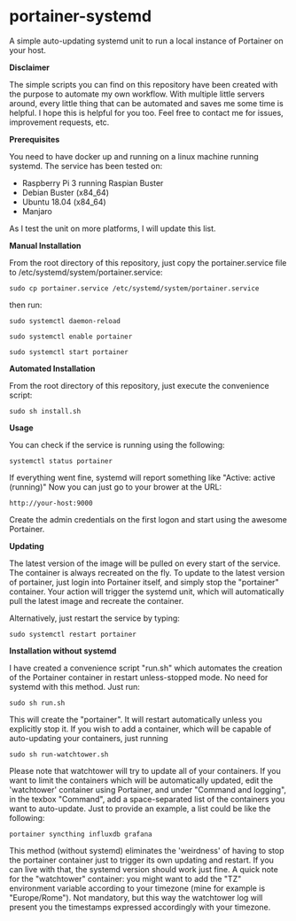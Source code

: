 # portainer-systemd

A simple auto-updating systemd unit to run a local instance of Portainer on your host.


**Disclaimer**

The simple scripts you can find on this repository have been created with the purpose to automate my own workflow. With multiple little servers around, every little thing that can be automated and saves me some time is helpful. I hope this is helpful for you too.
Feel free to contact me for issues, improvement requests, etc.


**Prerequisites**

You need to have docker up and running on a linux machine running systemd.
The service has been tested on:

 - Raspberry Pi 3 running Raspian Buster
 - Debian Buster (x84_64)
 - Ubuntu 18.04 (x84_64)
 - Manjaro

As I test the unit on more platforms, I will update this list.


**Manual Installation**

From the root directory of this repository, just copy the portainer.service file to /etc/systemd/system/portainer.service:

`sudo cp portainer.service /etc/systemd/system/portainer.service`

then run:

`sudo systemctl daemon-reload`

`sudo systemctl enable portainer`

`sudo systemctl start portainer`


**Automated Installation**

From the root directory of this repository, just execute the convenience script:

`sudo sh install.sh`


**Usage**

You can check if the service is running using the following:

`systemctl status portainer`

If everything went fine, systemd will report something like "Active: active (running)" Now you can just go to your brower at the URL:

    http://your-host:9000

Create the admin credentials on the first logon and start using the awesome Portainer.


**Updating**

The latest version of the image will be pulled on every start of the service. The container is always recreated on the fly.
To update to the latest version of portainer, just login into Portainer itself, and simply stop the "portainer" container. Your action will trigger the systemd unit, which will automatically pull the latest image and recreate the container.

Alternatively, just restart the service by typing:

`sudo systemctl restart portainer`


**Installation without systemd**

I have created a convenience script "run.sh" which automates the creation of the Portainer container in restart unless-stopped mode. No need for systemd with this method.
Just run:

  `sudo sh run.sh`

This will create the "portainer". It will restart automatically unless you explicitly stop it.
If you wish to add a container, which will be capable of auto-updating your containers, just running

  `sudo sh run-watchtower.sh`

Please note that watchtower will try to update all of your containers. If you want to limit the containers which will be automatically updated, edit the 'watchtower' container using Portainer, and under "Command and logging", in the texbox "Command", add a space-separated list of the containers you want to auto-update. Just to provide an example, a list could be like the following:

  `portainer syncthing influxdb grafana`

This method (without systemd) eliminates the 'weirdness' of having to stop the portainer container just to trigger its own updating and restart. If you can live with that, the systemd version should work just fine.
A quick note for the "watchtower" container: you might want to add the "TZ" environment variable according to your timezone (mine for example is "Europe/Rome"). Not mandatory, but this way the watchtower log will present you the timestamps expressed accordingly with your timezone.
